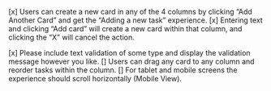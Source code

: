 [x] Users can create a new card in any of the 4 columns by clicking “Add Another Card” and
get the “Adding a new task” experience.
[x] Entering text and clicking “Add card” will create a new card within that column, and clicking the “X” will cancel the action. 

[x] Please include text validation of some type and display the validation message however you like.
[] Users can drag any card to any column and reorder tasks within the column.
[] For tablet and mobile screens the experience should scroll horizontally (Mobile View).